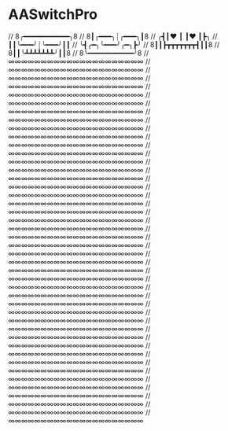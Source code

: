 # AASwitchPro
//          8╭━━━━━━━━━━━╮8
//          8┃╭━━━╮┊╭━━━╮┃8
//          ╭┫┃❤️ ┃ ┃❤️ ┃┣╮
//          ┃┃╰━━━╯┊╰━━━╯┃┃
//          ╰┫╭━╮╰━━━╯╭━╮┣╯
//           8┃┃┣┳┳┳┳┳┳┳┫┃┃8
//          8┃┃╰┻┻┻┻┻┻┻╯┃┃8
//          8╰━━━━━━━━━━━╯8
//       ∞∞∞∞∞∞∞∞∞∞∞∞∞∞∞∞∞∞∞∞∞
//       ∞∞∞∞∞∞∞∞∞∞∞∞∞∞∞∞∞∞∞∞∞
//       ∞∞∞∞∞∞∞∞∞∞∞∞∞∞∞∞∞∞∞∞∞
//       ∞∞∞∞∞∞∞∞∞∞∞∞∞∞∞∞∞∞∞∞∞
//       ∞∞∞∞∞∞∞∞∞∞∞∞∞∞∞∞∞∞∞∞∞
//       ∞∞∞∞∞∞∞∞∞∞∞∞∞∞∞∞∞∞∞∞∞
//       ∞∞∞∞∞∞∞∞∞∞∞∞∞∞∞∞∞∞∞∞∞
//       ∞∞∞∞∞∞∞∞∞∞∞∞∞∞∞∞∞∞∞∞∞
//       ∞∞∞∞∞∞∞∞∞∞∞∞∞∞∞∞∞∞∞∞∞
//       ∞∞∞∞∞∞∞∞∞∞∞∞∞∞∞∞∞∞∞∞∞
//       ∞∞∞∞∞∞∞∞∞∞∞∞∞∞∞∞∞∞∞∞∞
//       ∞∞∞∞∞∞∞∞∞∞∞∞∞∞∞∞∞∞∞∞∞
//       ∞∞∞∞∞∞∞∞∞∞∞∞∞∞∞∞∞∞∞∞∞
//       ∞∞∞∞∞∞∞∞∞∞∞∞∞∞∞∞∞∞∞∞∞
//       ∞∞∞∞∞∞∞∞∞∞∞∞∞∞∞∞∞∞∞∞∞
//       ∞∞∞∞∞∞∞∞∞∞∞∞∞∞∞∞∞∞∞∞∞
//       ∞∞∞∞∞∞∞∞∞∞∞∞∞∞∞∞∞∞∞∞∞
//       ∞∞∞∞∞∞∞∞∞∞∞∞∞∞∞∞∞∞∞∞∞
//       ∞∞∞∞∞∞∞∞∞∞∞∞∞∞∞∞∞∞∞∞∞
//       ∞∞∞∞∞∞∞∞∞∞∞∞∞∞∞∞∞∞∞∞∞
//       ∞∞∞∞∞∞∞∞∞∞∞∞∞∞∞∞∞∞∞∞∞
//       ∞∞∞∞∞∞∞∞∞∞∞∞∞∞∞∞∞∞∞∞∞
//       ∞∞∞∞∞∞∞∞∞∞∞∞∞∞∞∞∞∞∞∞∞
//       ∞∞∞∞∞∞∞∞∞∞∞∞∞∞∞∞∞∞∞∞∞
//       ∞∞∞∞∞∞∞∞∞∞∞∞∞∞∞∞∞∞∞∞∞
//       ∞∞∞∞∞∞∞∞∞∞∞∞∞∞∞∞∞∞∞∞∞
//       ∞∞∞∞∞∞∞∞∞∞∞∞∞∞∞∞∞∞∞∞∞
//       ∞∞∞∞∞∞∞∞∞∞∞∞∞∞∞∞∞∞∞∞∞
//       ∞∞∞∞∞∞∞∞∞∞∞∞∞∞∞∞∞∞∞∞∞
//       ∞∞∞∞∞∞∞∞∞∞∞∞∞∞∞∞∞∞∞∞∞
//       ∞∞∞∞∞∞∞∞∞∞∞∞∞∞∞∞∞∞∞∞∞
//       ∞∞∞∞∞∞∞∞∞∞∞∞∞∞∞∞∞∞∞∞∞
//       ∞∞∞∞∞∞∞∞∞∞∞∞∞∞∞∞∞∞∞∞∞
//       ∞∞∞∞∞∞∞∞∞∞∞∞∞∞∞∞∞∞∞∞∞
//       ∞∞∞∞∞∞∞∞∞∞∞∞∞∞∞∞∞∞∞∞∞
//       ∞∞∞∞∞∞∞∞∞∞∞∞∞∞∞∞∞∞∞∞∞
//       ∞∞∞∞∞∞∞∞∞∞∞∞∞∞∞∞∞∞∞∞∞
//       ∞∞∞∞∞∞∞∞∞∞∞∞∞∞∞∞∞∞∞∞∞
//       ∞∞∞∞∞∞∞∞∞∞∞∞∞∞∞∞∞∞∞∞∞
//       ∞∞∞∞∞∞∞∞∞∞∞∞∞∞∞∞∞∞∞∞∞
//       ∞∞∞∞∞∞∞∞∞∞∞∞∞∞∞∞∞∞∞∞∞
//       ∞∞∞∞∞∞∞∞∞∞∞∞∞∞∞∞∞∞∞∞∞
//       ∞∞∞∞∞∞∞∞∞∞∞∞∞∞∞∞∞∞∞∞∞
//       ∞∞∞∞∞∞∞∞∞∞∞∞∞∞∞∞∞∞∞∞∞
